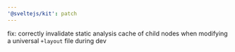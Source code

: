 ```yaml
---
'@sveltejs/kit': patch
---
```


fix: correctly invalidate static analysis cache of child nodes when modifying a universal `+layout` file during dev
